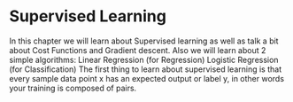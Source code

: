 # Supervised Learning

In this chapter we will learn about Supervised learning as well as talk a bit about Cost Functions and Gradient descent. Also we will learn about 2 simple algorithms:
Linear Regression (for Regression)
Logistic Regression (for Classification)
The first thing to learn about supervised learning is that every sample data point x has an expected output or label y, in other words your training is composed of pairs.